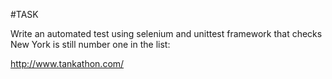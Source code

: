 #TASK

Write an automated test using selenium and unittest framework that checks New York is still number one in the list:

http://www.tankathon.com/